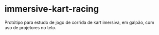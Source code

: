 # immersive-kart-racing
Protótipo para estudo de jogo de corrida de kart imersiva, em galpão, com uso de projetores no teto.
